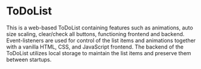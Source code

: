# ToDoList

This is a web-based ToDoList containing features such as animations, auto size scaling, clear/check all buttons, functioning frontend and backend. Event-listeners are used for control of the list items and animations together with a vanilla HTML, CSS, and JavaScript frontend. The backend of the ToDoList utilizes local storage to maintain the list items and preserve them between startups. 
